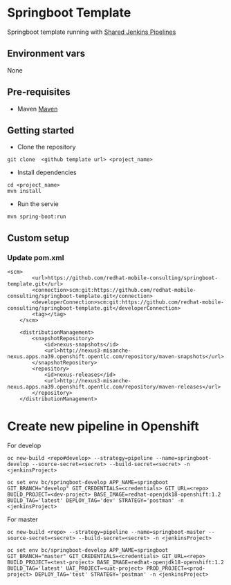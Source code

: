 # Springboot Template

Springboot template running with [Shared Jenkins Pipelines](https://github.com/redhat-mobile-consulting/shared-jenkins-pipelines)

## Environment vars
None

## Pre-requisites
- Maven [Maven](https://maven.apache.org/)


## Getting started
- Clone the repository
```
git clone  <github template url> <project_name>
```
- Install dependencies
```
cd <project_name>
mvn install
```
- Run the servie
```
mvn spring-boot:run
```

## Custom setup

### Update pom.xml
```
<scm>
        <url>https://github.com/redhat-mobile-consulting/springboot-template.git</url>
        <connection>scm:git:https://github.com/redhat-mobile-consulting/springboot-template.git</connection>
        <developerConnection>scm:git:https://github.com/redhat-mobile-consulting/springboot-template.git</developerConnection>
        <tag></tag>
    </scm>
    
    <distributionManagement>
        <snapshotRepository>
            <id>nexus-snapshots</id>
            <url>http://nexus3-misanche-nexus.apps.na39.openshift.opentlc.com/repository/maven-snapshots</url>
        </snapshotRepository>
        <repository>
            <id>nexus-releases</id>
            <url>http://nexus3-misanche-nexus.apps.na39.openshift.opentlc.com/repository/maven-releases</url>
        </repository>
    </distributionManagement>
```
# Create new pipeline in Openshift
For develop
```
oc new-build <repo#develop> --strategy=pipeline --name=springboot-develop --source-secret=<secret> --build-secret=<secret> -n <jenkinsProject>

oc set env bc/springboot-develop APP_NAME=springboot GIT_BRANCH="develop" GIT_CREDENTIALS=<credentials> GIT_URL=<repo> BUILD_PROJECT=<dev-project> BASE_IMAGE=redhat-openjdk18-openshift:1.2 BUILD_TAG='latest' DEPLOY_TAG='dev' STRATEGY='postman' -n <jenkinsProject>
```

For master
```
oc new-build <repo> --strategy=pipeline --name=springboot-master --source-secret=<secret> --build-secret=<secret> -n <jenkinsProject>

oc set env bc/springboot-develop APP_NAME=springboot GIT_BRANCH="master" GIT_CREDENTIALS=<credentials> GIT_URL=<repo> BUILD_PROJECT=<test-project> BASE_IMAGE=redhat-openjdk18-openshift:1.2 BUILD_TAG='latest' UAT_PROJECT=<uat-project> PROD_PROJECT=<prod-project> DEPLOY_TAG='test' STRATEGY='postman' -n <jenkinsProject>
```



